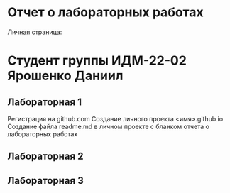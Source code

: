 # Отчет о лабораторных работах
Личная страница: 
# Студент группы ИДМ-22-02 Ярошенко Даниил

## Лабораторная 1

Регистрация на github.com
Создание личного проекта <имя>.github.io
Создание файла readme.md в личном проекте с бланком отчета о лабораторных работах

## Лабораторная 2
## Лабораторная 3

